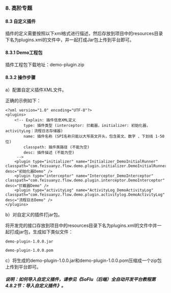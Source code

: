 ### 8. 高阶专题

#### 8.3 自定义插件

插件的定义需要按照以下xml格式进行描述，然后存放到项目中的resources目录下名为plugins.xml的文件中，并一起打成Jar包上传到平台即可。

#### 8.3.1 Demo工程包

插件工程包下载地址：demo-plugin.zip

#### 8.3.2 操作步骤

a）配置自定义插件XML文件。

正确的示例如下：

```
<?xml version="1.0" encoding="UTF-8"?>
<plugins>
    <!-- Explain: 插件信息XML定义 
        type: 插件类型 (interceptor: 拦截器，initializer: 初始化器，activityLog：流程日志存储器)
        name: 插件名称 (SPI名称只能以大写英文开头，包含英文、数字 、下划线 1-50位)
        classpath: 插件类路径 (不能为空)
        desc: 插件描述 (不能为空)
     -->
    <plugin type="initializer" name="Initializer_DemoInitialRunner" classpath="com.feisuanyz.flow.demo.plugin.initializer.DemoInitialRunner" desc="初始化器Demo" />
    <plugin type="interceptor" name="Interceptor_DemoInterceptor" classpath="com.feisuanyz.flow.demo.plugin.interceptor.DemoInterceptor" desc="拦截器Demo" />
    <plugin type="activityLog" name="ActivityLog_DemoActivityLog" classpath="com.feisuanyz.flow.demo.plugin.activitylog.DemoActivityLog" desc="流程日志Demo" />
</plugins>
```

b）对自定义的插件打jar包。

将开发完的接口存放到项目中的resources目录下名为plugins.xml的文件中并一起打成jar包，生成如下类似文件：

```
demo-plugin-1.0.0.jar

demo-plugin-1.0.0.pom
```

c）将生成的demo-plugin-1.0.0.jar和demo-plugin-1.0.0.pom压缩成一个zip包上传到平台即可。

##### 说明：如何导入自定义插件，请参见《SoFlu（后端）全自动开发平台教程第4.8.2节：导入自定义插件》。

